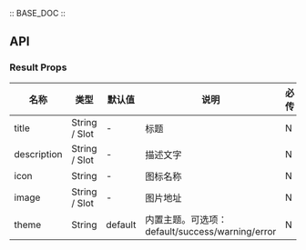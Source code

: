 :: BASE_DOC ::

## API
### Result Props

| 名称             | 类型          | 默认值 | 说明      | 必传 |
| ---------------- | ------------- | ------ | ------ | ---- |
| title            | String / Slot | -      | 标题     | N    |
| description      | String / Slot | -      | 描述文字       | N    |
| icon             | String        | -      | 图标名称      | N    |
| image            | String / Slot | -      | 图片地址  | N    |
| theme           | String         | default| 内置主题。可选项：default/success/warning/error | N  |
